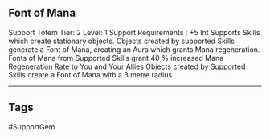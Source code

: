 ## Font of Mana
Support
Totem
Tier: 2
Level: 1
Support Requirements : +5 Int
Supports Skills which create stationary objects. Objects created by supported Skills generate a Font of Mana, creating an Aura which grants Mana regeneration.
Fonts of Mana from Supported Skills grant 40 % increased Mana Regeneration Rate to You and Your Allies
Objects created by Supported Skills create a Font of Mana with a 3 metre radius

---
## Tags
#SupportGem
